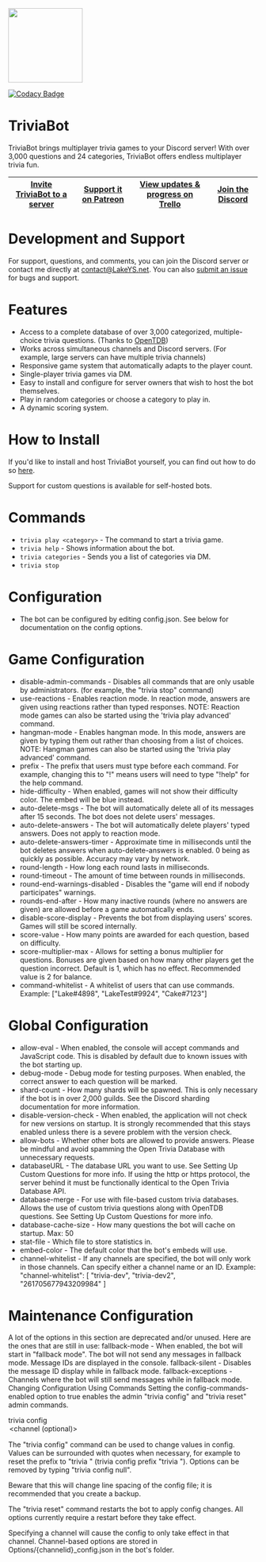 <img src=http://lakeys.net/triviabot/profile_t.png width=150 height=150>

[![Codacy Badge](https://api.codacy.com/project/badge/Grade/2f6bcffc370943d4954606feb26e5873)](https://app.codacy.com/app/Lake/Discord-Trivia-Bot?utm_source=github.com&utm_medium=referral&utm_content=LakeYS/Discord-Trivia-Bot&utm_campaign=badger)

# TriviaBot
TriviaBot brings multiplayer trivia games to your Discord server! With over 3,000 questions and 24 categories, TriviaBot offers endless multiplayer trivia fun.

[__Invite TriviaBot to a server__](https://discordapp.com/oauth2/authorize?client_id=337654994461261825&scope=bot) | [Support it on Patreon](https://www.patreon.com/LakeYS) | [View updates & progress on Trello](https://trello.com/b/8QQm4ZPe/triviabot) | [Join the Discord](https://discord.gg/s3vCQba)
------------ | ------------- | ------------- | -------------

# Development and Support
For support, questions, and comments, you can join the Discord server or contact me directly at contact@LakeYS.net. You can also [submit an issue](https://github.com/LakeYS/Discord-Trivia-Bot/issues/new) for bugs and support.

# Features
- Access to a complete database of over 3,000 categorized, multiple-choice trivia questions. (Thanks to [OpenTDB](https://opentdb.com))
- Works across simultaneous channels and Discord servers. (For example, large servers can have multiple trivia channels)
- Responsive game system that automatically adapts to the player count.
- Single-player trivia games via DM.
- Easy to install and configure for server owners that wish to host the bot themselves.
- Play in random categories or choose a category to play in.
- A dynamic scoring system.

# How to Install
If you'd like to install and host TriviaBot yourself, you can find out how to do so [here](http://lakeys.net/triviabot/install.html).

Support for custom questions is available for self-hosted bots.

# Commands
- `trivia play <category>` - The command to start a trivia game.
- `trivia help` - Shows information about the bot.
- `trivia categories` - Sends you a list of categories via DM.
- `trivia stop`

# Configuration
- The bot can be configured by editing config.json. See below for documentation on the config options.

# Game Configuration
- disable-admin-commands - Disables all commands that are only usable by administrators. (for example, the "trivia stop" command)
- use-reactions - Enables reaction mode. In reaction mode, answers are given using reactions rather than typed responses. NOTE: Reaction mode games can also be started using the 'trivia play advanced' command.
- hangman-mode - Enables hangman mode. In this mode, answers are given by typing them out rather than choosing from a list of choices. NOTE: Hangman games can also be started using the 'trivia play advanced' command.
- prefix - The prefix that users must type before each command. For example, changing this to "!" means users will need to type "!help" for the help command.
- hide-difficulty - When enabled, games will not show their difficulty color. The embed will be blue instead.
- auto-delete-msgs - The bot will automatically delete all of its messages after 15 seconds. The bot does not delete users' messages.
- auto-delete-answers - The bot will automatically delete players' typed answers. Does not apply to reaction mode.
- auto-delete-answers-timer - Approximate time in milliseconds until the bot deletes answers when auto-delete-answers is enabled. 0 being as quickly as possible. Accuracy may vary by network.
- round-length - How long each round lasts in milliseconds.
- round-timeout - The amount of time between rounds in milliseconds.
- round-end-warnings-disabled - Disables the "game will end if nobody participates" warnings.
- rounds-end-after - How many inactive rounds (where no answers are given) are allowed before a game automatically ends.
- disable-score-display - Prevents the bot from displaying users' scores. Games will still be scored internally.
- score-value - How many points are awarded for each question, based on difficulty.
- score-multiplier-max - Allows for setting a bonus multiplier for questions. Bonuses are given based on how many other players get the question incorrect. Default is 1, which has no effect. Recommended value is 2 for balance.
- command-whitelist - A whitelist of users that can use commands. 
Example: ["Lake#4898", "LakeTest#9924", "Cake#7123"]

# Global Configuration
- allow-eval - When enabled, the console will accept commands and JavaScript code. This is disabled by default due to known issues with the bot starting up.
- debug-mode - Debug mode for testing purposes. When enabled, the correct answer to each question will be marked.
- shard-count - How many shards will be spawned. This is only necessary if the bot is in over 2,000 guilds. See the Discord sharding documentation for more information.
- disable-version-check - When enabled, the application will not check for new versions on startup. It is strongly recommended that this stays enabled unless there is a severe problem with the version check.
- allow-bots - Whether other bots are allowed to provide answers. Please be mindful and avoid spamming the Open Trivia Database with unnecessary requests.
- databaseURL - The database URL you want to use. See Setting Up Custom Questions for more info. If using the http or https protocol, the server behind it must be functionally identical to the Open Trivia Database API.
- database-merge - For use with file-based custom trivia databases. Allows the use of custom trivia questions along with OpenTDB questions. See Setting Up Custom Questions for more info.
- database-cache-size - How many questions the bot will cache on startup. Max: 50
- stat-file - Which file to store statistics in.
- embed-color - The default color that the bot's embeds will use.
- channel-whitelist - If any channels are specified, the bot will only work in those channels. Can specify either a channel name or an ID. Example: "channel-whitelist": [ "trivia-dev", "trivia-dev2", "261705677943209984" ]

# Maintenance Configuration
A lot of the options in this section are deprecated and/or unused. Here are the ones that are still in use:
fallback-mode - When enabled, the bot will start in "fallback mode". The bot will not send any messages in fallback mode. Message IDs are displayed in the console.
fallback-silent - Disables the message ID display while in fallback mode.
fallback-exceptions - Channels where the bot will still send messages while in fallback mode.
Changing Configuration Using Commands
Setting the config-commands-enabled option to true enables the admin "trivia config" and "trivia reset" admin commands.

trivia config <option> <value> <channel (optional)>

The "trivia config" command can be used to change values in config. Values can be surrounded with quotes when necessary, for example to reset the prefix to "trivia " (trivia config prefix "trivia "). Options can be removed by typing "trivia config null".

Beware that this will change line spacing of the config file; it is recommended that you create a backup.

The "trivia reset" command restarts the bot to apply config changes. All options currently require a restart before they take effect.

Specifying a channel will cause the config to only take effect in that channel. Channel-based options are stored in Options/{channelid}_config.json in the bot's folder.
